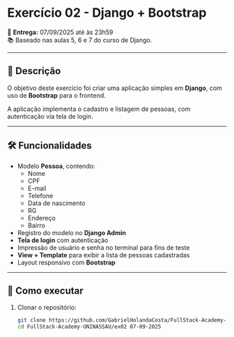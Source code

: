 # Exercício 02 - Django + Bootstrap

📅 **Entrega:** 07/09/2025 até às 23h59  
📚 Baseado nas aulas 5, 6 e 7 do curso de Django.

---

## 📌 Descrição
O objetivo deste exercício foi criar uma aplicação simples em **Django**, com uso de **Bootstrap** para o frontend.  

A aplicação implementa o cadastro e listagem de pessoas, com autenticação via tela de login.

---

## 🛠️ Funcionalidades
- Modelo **Pessoa**, contendo:
  - Nome
  - CPF
  - E-mail
  - Telefone
  - Data de nascimento
  - RG
  - Endereço
  - Bairro
- Registro do modelo no **Django Admin**
- **Tela de login** com autenticação
- Impressão de usuário e senha no terminal para fins de teste
- **View + Template** para exibir a lista de pessoas cadastradas
- Layout responsivo com **Bootstrap**

---

## 🚀 Como executar
1. Clonar o repositório:
   ```bash
   git clone https://github.com/GabrielHolandaCosta/FullStack-Academy-UNINASSAU.git
   cd FullStack-Academy-UNINASSAU/ex02 07-09-2025
